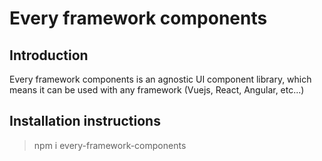 # Every framework components

## Introduction
Every framework components is an agnostic UI component library, which means it can be used with any framework (Vuejs, React, Angular, etc...)

## Installation instructions
> npm i every-framework-components